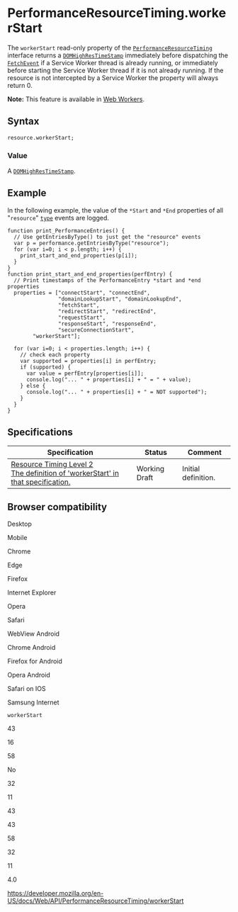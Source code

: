 # PerformanceResourceTiming.workerStart

The `workerStart` read-only property of the [`PerformanceResourceTiming`](../performanceresourcetiming) interface returns a [`DOMHighResTimeStamp`](../domhighrestimestamp) immediately before dispatching the [`FetchEvent`](../fetchevent) if a Service Worker thread is already running, or immediately before starting the Service Worker thread if it is not already running. If the resource is not intercepted by a Service Worker the property will always return 0.

**Note:** This feature is available in [Web Workers](../web_workers_api).

## Syntax

    resource.workerStart;

### Value

A [`DOMHighResTimeStamp`](../domhighrestimestamp).

## Example

In the following example, the value of the `*Start` and `*End` properties of all "`resource`" [`type`](../performanceentry/entrytype) events are logged.

    function print_PerformanceEntries() {
      // Use getEntriesByType() to just get the "resource" events
      var p = performance.getEntriesByType("resource");
      for (var i=0; i < p.length; i++) {
        print_start_and_end_properties(p[i]);
      }
    }
    function print_start_and_end_properties(perfEntry) {
      // Print timestamps of the PerformanceEntry *start and *end properties
      properties = ["connectStart", "connectEnd",
                    "domainLookupStart", "domainLookupEnd",
                    "fetchStart",
                    "redirectStart", "redirectEnd",
                    "requestStart",
                    "responseStart", "responseEnd",
                    "secureConnectionStart",
            "workerStart"];

      for (var i=0; i < properties.length; i++) {
        // check each property
        var supported = properties[i] in perfEntry;
        if (supported) {
          var value = perfEntry[properties[i]];
          console.log("... " + properties[i] + " = " + value);
        } else {
          console.log("... " + properties[i] + " = NOT supported");
        }
      }
    }

## Specifications

<table><thead><tr class="header"><th>Specification</th><th>Status</th><th>Comment</th></tr></thead><tbody><tr class="odd"><td><a href="https://www.w3.org/TR/resource-timing-2/#dom-performanceresourcetiming-workerstart">Resource Timing Level 2<br />
<span class="small">The definition of 'workerStart' in that specification.</span></a></td><td><span class="spec-wd">Working Draft</span></td><td>Initial definition.</td></tr></tbody></table>

## Browser compatibility

Desktop

Mobile

Chrome

Edge

Firefox

Internet Explorer

Opera

Safari

WebView Android

Chrome Android

Firefox for Android

Opera Android

Safari on IOS

Samsung Internet

`workerStart`

43

16

58

No

32

11

43

43

58

32

11

4.0

<a href="https://developer.mozilla.org/en-US/docs/Web/API/PerformanceResourceTiming/workerStart" class="_attribution-link">https://developer.mozilla.org/en-US/docs/Web/API/PerformanceResourceTiming/workerStart</a>
